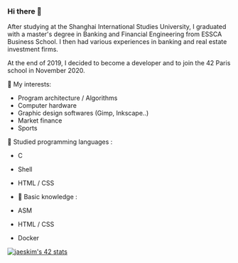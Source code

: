 ### Hi there 👋

After studying at the Shanghai International Studies University, I graduated with a master's degree in Banking and Financial Engineering from ESSCA Business School.
I then had various experiences in banking and real estate investment firms.

At the end of 2019, I decided to become a developer and to join the 42 Paris school in November 2020.


🧐 My interests: 
- Program architecture / Algorithms
- Computer hardware
- Graphic design softwares (Gimp, Inkscape..)
- Market finance
- Sports


🧠 Studied programming languages : 
- C
- Shell
- HTML / CSS


- 🌱 Basic knowledge :
- ASM
- HTML / CSS
- Docker


[![jaeskim's 42 stats](https://badge42.herokuapp.com/api/stats/mlarboul?privacyName=true)](https://github.com/UnDesSix)
